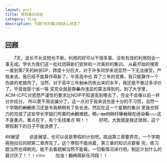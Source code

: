 ```yaml
---
layout: post
title: 寒假集训总结
category: blog
description: 为期7天的集训就这么结束了
---
```

## 回顾

　　7天，说长不长说短也不断。利用的好可以干很多事，没有有效的利用则会一事无成。学长为我们这一批社团萌新们安排和一次美妙的集训。
从最开始的搜索一直到第7天的树状DP，跨度十分巨大，对于许多同学来说显然一下无法接受。严格来说，我已经不能算作萌新了。毕竟高中也
弄了三年的竞赛，我只能算作一个伪装的老腊肉了。当然，对于高中三年~~划水~~历练出来的水平，我还是不做过多评价了。毕竟我那个省一等
奖完全就是靠~~暴力~~浅显的算法得到的。到了大学里，ACM-ICPC对思想严谨性的要求比NOIP不知道高到哪去了，完全不会像以前一样分步给分，
所以更不用说骗分了。这一点对于我来说也是十分的不习惯，当然一个学期的~~刷题~~练习还是令我稍稍有了些长进。然后在这一个星期的集训
里我也努力的完成了这些学长学姐们布置的~~水题~~难题。~~嗯，qs的防打穿我现在还没看……~~这不是重点。重点在于，</t></t>有个毛线重点
啊！！</n>
　　好吧，大致就是我还很弱，这个寒假剩下的日子不能浪费了。

##展望
　　说是展望，也可以说是寒假的计划吧。挑战第三章要弄完，一个学期拖拖拉拉的把第二章弄完了。这个寒假不能闲着，第三章的知识点要看
完，练习题当然也得刷完。能不去看题解当然不能看。一切看情况进行吧。制定计划什么的最讨厌了！！！<\n>
　　加油！~~腊肉~~萌新任鸿翔！！